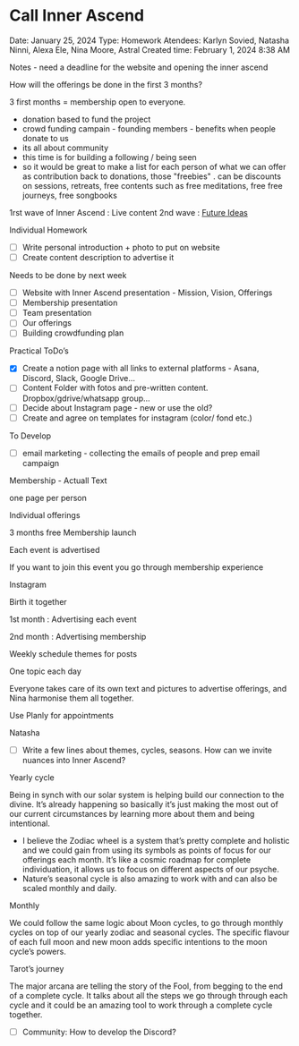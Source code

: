 # Call Inner Ascend

Date: January 25, 2024
Type: Homework
Atendees: Karlyn Sovied, Natasha Ninni, Alexa Ele, Nina Moore, Astral
Created time: February 1, 2024 8:38 AM

Notes - need a deadline for the website and opening the inner ascend

How will the offerings be done in the first 3 months? 

3 first months = membership open to everyone.

- donation based to fund the project
- crowd funding campain - founding members - benefits when people donate to us
- its all about community
- this time is for building a following / being seen
- so it would be great to make a list for each person of what we can offer as contribution back to donations, those "freebies" . can be discounts on sessions, retreats, free contents such as free meditations, free free journeys, free songbooks

1rst wave of Inner Ascend : Live content
2nd wave : [Future Ideas](Future%20Ideas%20929b05245e0c4dfcaf6e3ee6dd06b184.md) 

Individual Homework 

- [ ]  Write personal introduction + photo to put on website
- [ ]  Create content description to advertise it

Needs to be done by next week

- [ ]  Website with Inner Ascend presentation - Mission, Vision, Offerings
- [ ]  Membership presentation
- [ ]  Team presentation
- [ ]  Our offerings
- [ ]  Building crowdfunding plan

Practical ToDo’s 

- [x]  Create a notion page with all links to external platforms - Asana, Discord, Slack, Google Drive…
- [ ]  Content Folder with fotos and pre-written content. Dropbox/gdrive/whatsapp group…
- [ ]  Decide about Instagram page - new or use the old?
- [ ]  Create and agree on templates for instagram (color/ fond etc.)

To Develop

- [ ]  email marketing - collecting the emails of people and prep email campaign

Membership - Actuall Text 

one page per person 

Individual offerings 

3 months free Membership launch

Each event is advertised

If you want to join this event you go through membership experience

Instagram

Birth it together 

1st month : Advertising each event

2nd month : Advertising membership

Weekly schedule themes for posts

One topic each day

Everyone takes care of its own text and pictures to advertise offerings, and Nina harmonise them all together.

Use Planly for appointments 

Natasha

- [ ]  Write a few lines about themes, cycles, seasons. How can we invite nuances into Inner Ascend?

Yearly cycle 

Being in synch with our solar system is helping build our connection to the divine. 
It’s already happening so basically it’s just making the most out of our current circumstances by learning more about them and being intentional.

- I believe the Zodiac wheel is a system that’s pretty complete and holistic and we could gain from using its symbols as points of focus for our offerings each month. It’s like a cosmic roadmap for complete individuation, it allows us to focus on different aspects of our psyche.
- Nature’s seasonal cycle is also amazing to work with and can also be scaled monthly and daily.

Monthly

We could follow the same logic about Moon cycles, to go through monthly cycles on top of our yearly zodiac and seasonal cycles. The specific flavour of each full moon and new moon adds specific intentions to the moon cycle’s powers. 

Tarot’s journey

The major arcana are telling the story of the Fool, from begging to the end of a complete cycle. It talks about all the steps we go through through each cycle and it could be an amazing tool to work through a complete cycle together. 

- [ ]  Community: How to develop the Discord?